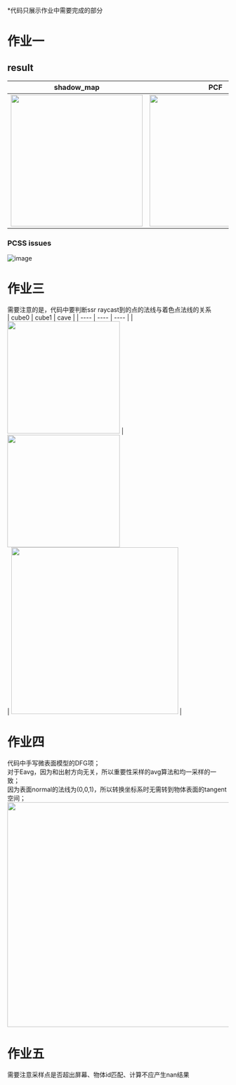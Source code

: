 *代码只展示作业中需要完成的部分

# 作业一
## result
|  shadow_map  | PCF | PCSS |
|  ----  | ---- | ---- |
|  <img src="https://github.com/DarkSleeper/Games202-Homework/assets/48831197/ead3ddaa-4d3e-4f0d-a000-f4b138b91781" width=300>  | <img src="https://github.com/DarkSleeper/Games202-Homework/assets/48831197/26366f17-3fe1-473f-8078-c2858c9e8237" width=300> | <img src="https://github.com/DarkSleeper/Games202-Homework/assets/48831197/d77d4555-0cf4-4c56-9a72-3a5e1ca4fe7d" width=300> |

### PCSS issues
![image](https://github.com/DarkSleeper/Games202-Homework/assets/48831197/eaef7a62-5f12-4999-bd99-570ba5354f88)

# 作业三
需要注意的是，代码中要判断ssr raycast到的点的法线与着色点法线的关系<br>
|  cube0  | cube1 | cave |
|  ----  | ---- | ---- |
| <img src="https://github.com/DarkSleeper/Games202-Homework/assets/48831197/94d4cd0b-ed42-437d-92ce-39eea68a858c" width=256> | <img src="https://github.com/DarkSleeper/Games202-Homework/assets/48831197/ceda6dbd-1c9e-4738-a545-2d749f5a07bc" width=256><br>  | <img src="https://github.com/DarkSleeper/Games202-Homework/assets/48831197/136405e2-23c1-45eb-8ac5-47362d89374d" width=380> |

# 作业四
代码中手写微表面模型的DFG项；<br>
对于Eavg，因为和出射方向无关，所以重要性采样的avg算法和均一采样的一致；<br>
因为表面normal的法线为(0,0,1)，所以转换坐标系时无需转到物体表面的tangent空间；<br>
<img src="https://github.com/DarkSleeper/Games202-Homework/assets/48831197/1b521e0f-74b3-44d7-9133-7fa4183d9cfd" width=512>

# 作业五
需要注意采样点是否超出屏幕、物体id匹配、计算不应产生nan结果

